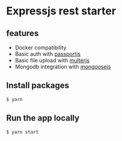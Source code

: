 # Expressjs rest starter

## features

- Docker compatibility
- Basic auth with [passportjs](http://www.passportjs.org/)
- Basic file upload with [multerjs](https://www.npmjs.com/package/multer)
- Mongodb integration with [mongoosejs](https://mongoosejs.com/)

## Install packages

```zsh
$ yarn
```

## Run the app locally

```zsh
$ yarn start
```
